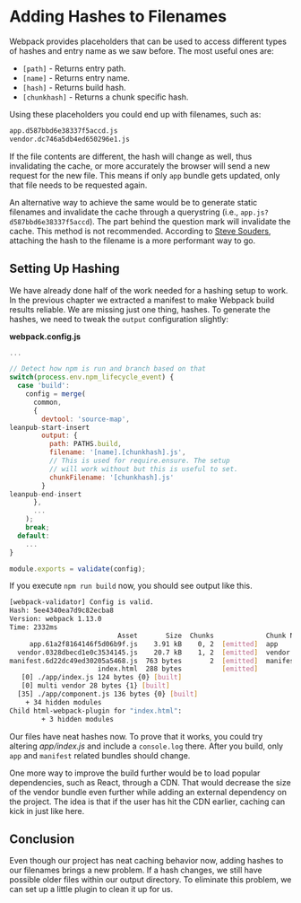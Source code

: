 # Adding Hashes to Filenames

Webpack provides placeholders that can be used to access different types of hashes and entry name as we saw before. The most useful ones are:

* `[path]` - Returns entry path.
* `[name]` - Returns entry name.
* `[hash]` - Returns build hash.
* `[chunkhash]` - Returns a chunk specific hash.

Using these placeholders you could end up with filenames, such as:

```bash
app.d587bbd6e38337f5accd.js
vendor.dc746a5db4ed650296e1.js
```

If the file contents are different, the hash will change as well, thus invalidating the cache, or more accurately the browser will send a new request for the new file. This means if only `app` bundle gets updated, only that file needs to be requested again.

An alternative way to achieve the same would be to generate static filenames and invalidate the cache through a querystring (i.e., `app.js?d587bbd6e38337f5accd`). The part behind the question mark will invalidate the cache. This method is not recommended. According to [Steve Souders](http://www.stevesouders.com/blog/2008/08/23/revving-filenames-dont-use-querystring/), attaching the hash to the filename is a more performant way to go.

## Setting Up Hashing

We have already done half of the work needed for a hashing setup to work. In the previous chapter we extracted a manifest to make Webpack build results reliable. We are missing just one thing, hashes. To generate the hashes, we need to tweak the `output` configuration slightly:

**webpack.config.js**

```javascript
...

// Detect how npm is run and branch based on that
switch(process.env.npm_lifecycle_event) {
  case 'build':
    config = merge(
      common,
      {
        devtool: 'source-map',
leanpub-start-insert
        output: {
          path: PATHS.build,
          filename: '[name].[chunkhash].js',
          // This is used for require.ensure. The setup
          // will work without but this is useful to set.
          chunkFilename: '[chunkhash].js'
        }
leanpub-end-insert
      },
      ...
    );
    break;
  default:
    ...
}

module.exports = validate(config);
```

If you execute `npm run build` now, you should see output like this.

```bash
[webpack-validator] Config is valid.
Hash: 5ee4340ea7d9c82ecba8
Version: webpack 1.13.0
Time: 2332ms
                           Asset       Size  Chunks             Chunk Names
     app.61a2f8164146f5d06b9f.js    3.91 kB    0, 2  [emitted]  app
  vendor.0328dbecd1e0c3534145.js    20.7 kB    1, 2  [emitted]  vendor
manifest.6d22dc49ed30205a5468.js  763 bytes       2  [emitted]  manifest
                      index.html  288 bytes          [emitted]
   [0] ./app/index.js 124 bytes {0} [built]
   [0] multi vendor 28 bytes {1} [built]
  [35] ./app/component.js 136 bytes {0} [built]
    + 34 hidden modules
Child html-webpack-plugin for "index.html":
        + 3 hidden modules
```

Our files have neat hashes now. To prove that it works, you could try altering *app/index.js* and include a `console.log` there. After you build, only `app` and `manifest` related bundles should change.

One more way to improve the build further would be to load popular dependencies, such as React, through a CDN. That would decrease the size of the vendor bundle even further while adding an external dependency on the project. The idea is that if the user has hit the CDN earlier, caching can kick in just like here.

## Conclusion

Even though our project has neat caching behavior now, adding hashes to our filenames brings a new problem. If a hash changes, we still have possible older files within our output directory. To eliminate this problem, we can set up a little plugin to clean it up for us.
